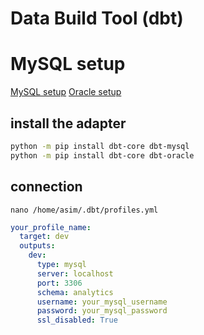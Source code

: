 # Data Build Tool (dbt)


# MySQL setup
[MySQL setup](https://docs.getdbt.com/docs/core/connect-data-platform/mysql-setup)
[Oracle setup](https://docs.getdbt.com/docs/core/connect-data-platform/oracle-setup)


## install the adapter
```bash
python -m pip install dbt-core dbt-mysql
python -m pip install dbt-core dbt-oracle
```


## connection
`nano /home/asim/.dbt/profiles.yml`
```yml
your_profile_name:
  target: dev
  outputs:
    dev:
      type: mysql
      server: localhost
      port: 3306
      schema: analytics
      username: your_mysql_username
      password: your_mysql_password
      ssl_disabled: True
```
